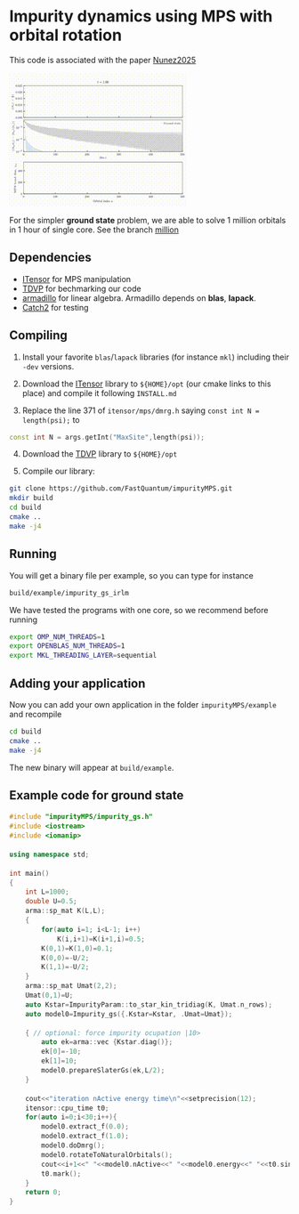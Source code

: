 # Impurity dynamics using MPS with orbital rotation 
This code is associated with the paper [Nunez2025](https://doi.org/10.48550/arXiv.2503.13706)

![](results/Banner.gif)

For the simpler **ground state** problem, we are able to solve 1 million orbitals in 1 hour of single core. See the branch [million](https://github.com/yurielnf/noip/tree/million)

## Dependencies
- [ITensor](https://github.com/ITensor/ITensor) for MPS manipulation
- [TDVP](https://github.com/ITensor/TDVP) for bechmarking our code
- [armadillo](http://arma.sourceforge.net/) for linear algebra. Armadillo depends on **blas**, **lapack**.
- [Catch2](https://github.com/catchorg/Catch2) for testing

## Compiling
1) Install your favorite `blas`/`lapack` libraries (for instance `mkl`) including their `-dev` versions.

2) Download the [ITensor](https://github.com/ITensor/ITensor) library to `${HOME}/opt` (our cmake links to this place) and compile it following `INSTALL.md`

3) Replace the line 371 of `itensor/mps/dmrg.h` saying `const int N = length(psi);` to
```c++
const int N = args.getInt("MaxSite",length(psi));
``` 

4) Download the [TDVP](https://github.com/ITensor/TDVP) library to `${HOME}/opt`

5) Compile our library:
```bash
git clone https://github.com/FastQuantum/impurityMPS.git
mkdir build
cd build
cmake ..
make -j4
``` 

## Running 
You will get a binary file per example, so you can type for instance
```bash
build/example/impurity_gs_irlm
```
We have tested the programs with one core, so we recommend before running
```bash
export OMP_NUM_THREADS=1
export OPENBLAS_NUM_THREADS=1
export MKL_THREADING_LAYER=sequential
```
## Adding your application
Now you can add your own application in the folder `impurityMPS/example` and recompile
```bash
cd build
cmake ..
make -j4
```
The new binary will appear at `build/example`.

## Example code for ground state

```c++
#include "impurityMPS/impurity_gs.h"
#include <iostream>
#include <iomanip>

using namespace std;

int main()
{
    int L=1000;
    double U=0.5;
    arma::sp_mat K(L,L);
    {
        for(auto i=1; i<L-1; i++)
            K(i,i+1)=K(i+1,i)=0.5;
        K(0,1)=K(1,0)=0.1;
        K(0,0)=-U/2;
        K(1,1)=-U/2;
    }
    arma::sp_mat Umat(2,2);
    Umat(0,1)=U;
    auto Kstar=ImpurityParam::to_star_kin_tridiag(K, Umat.n_rows);
    auto model0=Impurity_gs({.Kstar=Kstar, .Umat=Umat});

    { // optional: force impurity ocupation |10>
        auto ek=arma::vec {Kstar.diag()};
        ek[0]=-10;
        ek[1]=10;
        model0.prepareSlaterGs(ek,L/2);
    }

    cout<<"iteration nActive energy time\n"<<setprecision(12);
    itensor::cpu_time t0;
    for(auto i=0;i<30;i++){
        model0.extract_f(0.0);
        model0.extract_f(1.0);
        model0.doDmrg();
        model0.rotateToNaturalOrbitals();
        cout<<i+1<<" "<<model0.nActive<<" "<<model0.energy<<" "<<t0.sincemark().wall<<endl;
        t0.mark();
    }
    return 0;
}
```

